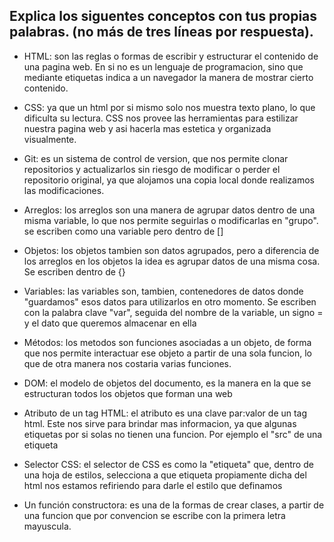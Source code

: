 ## Explica los siguentes conceptos con tus propias palabras. (no más de tres líneas por respuesta).

* HTML: son las reglas o formas de escribir y estructurar el contenido de una pagina web. En si no es un lenguaje de programacion,
sino que mediante etiquetas indica a un navegador la manera de mostrar cierto contenido.

* CSS: ya que un html por si mismo solo nos muestra texto plano, lo que dificulta su lectura. CSS nos provee las herramientas para estilizar nuestra pagina web y asi hacerla mas estetica y organizada visualmente.

* Git: es un sistema de control de version, que nos permite clonar repositorios y actualizarlos sin riesgo de modificar o perder el repositorio original, ya que alojamos una copia local donde realizamos las modificaciones.

* Arreglos: los arreglos son una manera de agrupar datos dentro de una misma variable, lo que nos permite seguirlas o modificarlas en "grupo". se escriben como una variable pero dentro de []

* Objetos: los objetos tambien son datos agrupados, pero a diferencia de los arreglos en los objetos la idea es agrupar datos de una misma cosa. Se escriben dentro de {}

* Variables: las variables son, tambien, contenedores de datos donde "guardamos" esos datos para utilizarlos en otro momento. Se escriben con la palabra clave "var", seguida del nombre de la variable, un signo = y el dato que queremos almacenar en ella

* Métodos: los metodos son funciones asociadas a un objeto, de forma que nos permite interactuar ese objeto a partir de una sola funcion, lo que de otra manera nos costaria varias funciones.

* DOM: el modelo de objetos del documento, es la manera en la que se estructuran todos los objetos que forman una web

* Atributo de un tag HTML: el atributo es una clave par:valor de un tag html. Este nos sirve para brindar mas informacion, ya que algunas etiquetas por si solas no tienen una funcion. Por ejemplo el "src" de una etiqueta <img>

* Selector CSS: el selector de CSS es como la "etiqueta" que, dentro de una hoja de estilos, selecciona a que etiqueta propiamente dicha del html nos estamos refiriendo para darle el estilo que definamos 

* Un función constructora: es una de la formas de crear clases, a partir de una funcion que por convencion se escribe con la primera letra mayuscula.

